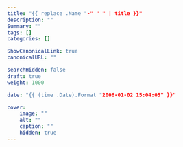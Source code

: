 ```yaml
---
title: "{{ replace .Name "-" " " | title }}"
description: ""
Summary: ""
tags: []
categories: []

ShowCanonicalLink: true
canonicalURL: ""

searchHidden: false
draft: true
weight: 1000

date: "{{ (time .Date).Format "2006-01-02 15:04:05" }}"

cover:
    image: ""
    alt: ""
    caption: ""
    hidden: true
---
```

